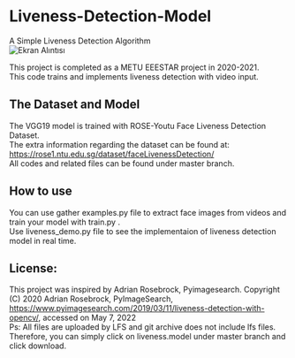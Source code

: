 # Liveness-Detection-Model
A Simple Liveness Detection Algorithm  
![Ekran Alıntısı](https://user-images.githubusercontent.com/87468948/167262698-495cdf28-5b30-4878-8161-5cf78c444d8f.PNG)

This project is completed as a METU EEESTAR project in 2020-2021.  
This code trains and implements liveness detection with video input.  
## The Dataset and Model
The VGG19 model is trained with ROSE-Youtu Face Liveness Detection Dataset.  
The extra information regarding the dataset can be found at:  
https://rose1.ntu.edu.sg/dataset/faceLivenessDetection/  
All codes and related files can be found under master branch.  

## How to use 
You can use gather examples.py file to extract face images from videos and train your model with train.py .  
Use liveness_demo.py file to see the implementaion of liveness detection model in real time.  

## License:  
This project was inspired by Adrian Rosebrock, Pyimagesearch. 
Copyright (C) 2020 Adrian Rosebrock, PyImageSearch, https://www.pyimagesearch.com/2019/03/11/liveness-detection-with-opencv/, accessed on May 7, 2022  
Ps: All files are uploaded by LFS and git archive does not include lfs files. Therefore, you can simply click on liveness.model under master branch and click download.   
